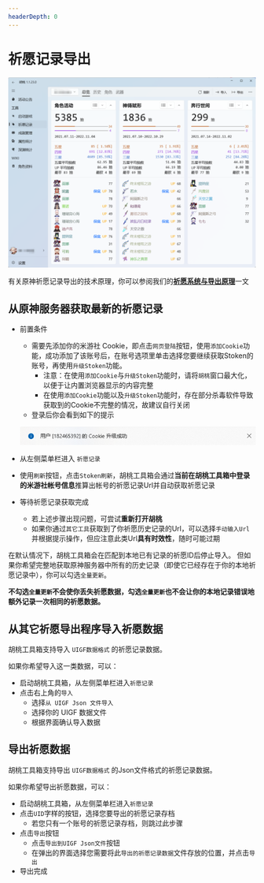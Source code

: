 ```yaml
---
headerDepth: 0
---
```


# 祈愿记录导出

![祈愿导出](/images/202211/wish-export.png)

有关原神祈愿记录导出的技术原理，你可以参阅我们的[**祈愿系统与导出原理**](/FAQ/Gacha-system-and-export-principal.md)一文

## 从原神服务器获取最新的祈愿记录
- 前置条件
  - 需要先添加你的米游社 Cookie，即点击`网页登陆`按钮，使用`添加Cookie`功能，成功添加了该账号后，在账号选项里单击选择您要继续获取Stoken的账号，再使用`升级Stoken`功能。
    - 注意：在使用`添加Cookie`与`升级Stoken`功能时，请将`胡桃`窗口最大化，以便于让内置浏览器显示的内容完整
    - 在使用`添加Cookie`功能以及`升级Stoken`功能时，存在部分杀毒软件导致获取到的Cookie不完整的情况，故建议自行关闭
  - 登录后你会看到如下的提示

   ![帐号升级](/images/202210/account-upgrade.png)
- 从左侧菜单栏进入 `祈愿记录`
- 使用`刷新`按钮，点击`Stoken刷新`，胡桃工具箱会通过**当前在胡桃工具箱中登录的米游社帐号信息**推算出帐号的祈愿记录Url并自动获取祈愿记录
- 等待祈愿记录获取完成
  - 若上述步骤出现问题，可尝试**重新打开胡桃**
  - 如果你通过`其它工具`获取到了你祈愿历史记录的Url，可以选择`手动输入Url`并根据提示操作，但应注意此类Url**具有时效性**，随时可能过期

在默认情况下，胡桃工具箱会在匹配到本地已有记录的祈愿ID后停止导入。
但如果你希望完整地获取原神服务器中所有的历史记录（即使它已经存在于你的本地祈愿记录中），你可以勾选`全量更新`。

**不勾选`全量更新`不会使你丢失祈愿数据，勾选`全量更新`也不会让你的本地记录错误地额外记录一次相同的祈愿数据。**

## 从其它祈愿导出程序导入祈愿数据

胡桃工具箱支持导入 `UIGF数据格式` 的祈愿记录数据。

如果你希望导入这一类数据，可以：
- 启动胡桃工具箱，从左侧菜单栏进入`祈愿记录`
- 点击右上角的`导入`
  - 选择`从 UIGF Json 文件导入`
  - 选择你的 UIGF 数据文件
  - 根据界面确认导入数据

## 导出祈愿数据

胡桃工具箱支持导出 `UIGF数据格式` 的Json文件格式的祈愿记录数据。

如果你希望导出祈愿数据，可以：
- 启动胡桃工具箱，从左侧菜单栏进入`祈愿记录`
- 点击`UID`字样的按钮，选择您要导出的祈愿记录存档
  - 若您只有一个账号的祈愿记录存档，则跳过此步骤
- 点击`导出`按钮
  - 点击`导出到UIGF Json文件`按钮
  - 在弹出的界面选择您需要将此`导出的祈愿记录数据`文件存放的位置，并点击`导出`
- 导出完成

